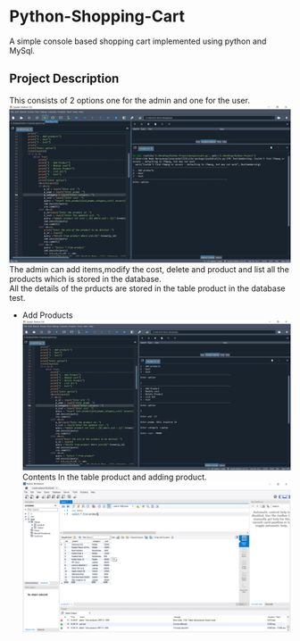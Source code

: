 # Python-Shopping-Cart
A simple console based shopping cart implemented using python and MySql.
<br>
<h2>Project Description</h2>
This consists of 2 options one for the admin and one for the user.
<br>
<img src="images/1.png">
<br>
The admin can add items,modify the cost, delete and product and list all the products which is stored in the database.
<br>
All the details of the prducts are stored in the table product in the database test. 
<ul>
  <li>Add Products
    <img src="images/2.png">
    Contents In the table product and adding product.
    <img src="images/after 2.png">
  </li>
